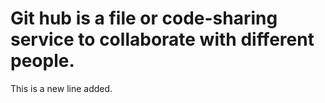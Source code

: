 # Git hub is a file or code-sharing service to collaborate with different people. 
This is a new line added.
